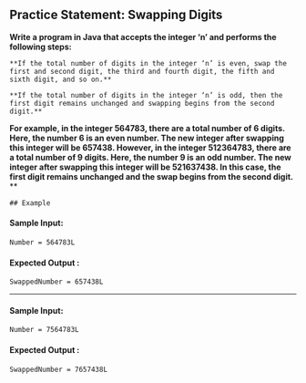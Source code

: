 ## Practice Statement: Swapping Digits

**Write a program in Java that accepts the integer ‘n’ and performs the following steps:**

    **If the total number of digits in the integer ‘n’ is even, swap the first and second digit, the third and fourth digit, the fifth and sixth digit, and so on.**

    **If the total number of digits in the integer ‘n’ is odd, then the first digit remains unchanged and swapping begins from the second digit.**

**For example, in the integer 564783, there are a total number of 6 digits. Here, the number 6 is an even number. The new integer after swapping this integer will be 657438.
However, in the integer 512364783, there are a total number of 9 digits. Here, the number 9 is an odd number. The new integer after swapping this integer will be 521637438.  In this case, the first digit remains unchanged and the swap begins from the second digit.**
**


    ## Example

#### Sample Input:

    Number = 564783L

#### Expected Output :

    SwappedNumber = 657438L

----------------------------------------------------------------------------

#### Sample Input:

    Number = 7564783L

#### Expected Output :

    SwappedNumber = 7657438L

